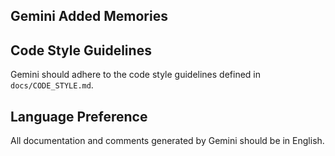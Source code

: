 ## Gemini Added Memories

## Code Style Guidelines

Gemini should adhere to the code style guidelines defined in `docs/CODE_STYLE.md`.

## Language Preference

All documentation and comments generated by Gemini should be in English.
